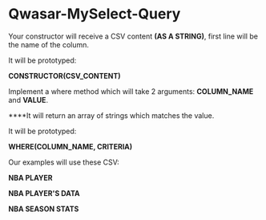 # Qwasar-MySelect-Query

Your constructor will receive a CSV content ****(AS A STRING)****, first line will be the name of the column.

It will be prototyped:


****CONSTRUCTOR(CSV_CONTENT)****


Implement a where method which will take 2 arguments: ****COLUMN_NAME**** and ****VALUE****.


****It will return an array of strings which matches the value.


It will be prototyped:

****WHERE(COLUMN_NAME, CRITERIA)****


Our examples will use these CSV:

****NBA PLAYER****

****NBA PLAYER'S DATA****

****NBA SEASON STATS****

